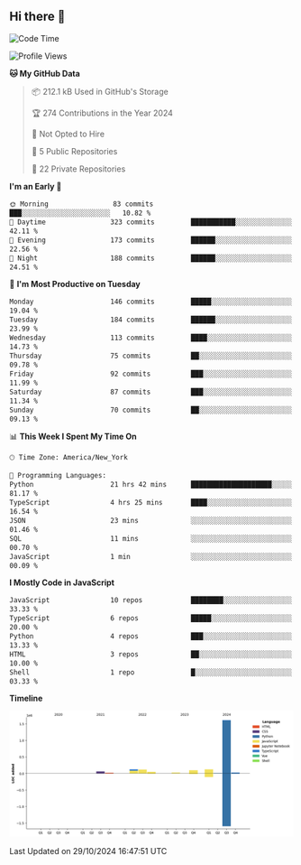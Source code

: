 ## Hi there 👋

<!--START_SECTION:waka-->
![Code Time](http://img.shields.io/badge/Code%20Time-88%20hrs%2010%20mins-blue)

![Profile Views](http://img.shields.io/badge/Profile%20Views-0-blue)

**🐱 My GitHub Data** 

> 📦 212.1 kB Used in GitHub's Storage 
 > 
> 🏆 274 Contributions in the Year 2024
 > 
> 🚫 Not Opted to Hire
 > 
> 📜 5 Public Repositories 
 > 
> 🔑 22 Private Repositories 
 > 
**I'm an Early 🐤** 

```text
🌞 Morning                83 commits          ███░░░░░░░░░░░░░░░░░░░░░░   10.82 % 
🌆 Daytime                323 commits         ███████████░░░░░░░░░░░░░░   42.11 % 
🌃 Evening                173 commits         ██████░░░░░░░░░░░░░░░░░░░   22.56 % 
🌙 Night                  188 commits         ██████░░░░░░░░░░░░░░░░░░░   24.51 % 
```
📅 **I'm Most Productive on Tuesday** 

```text
Monday                   146 commits         █████░░░░░░░░░░░░░░░░░░░░   19.04 % 
Tuesday                  184 commits         ██████░░░░░░░░░░░░░░░░░░░   23.99 % 
Wednesday                113 commits         ████░░░░░░░░░░░░░░░░░░░░░   14.73 % 
Thursday                 75 commits          ██░░░░░░░░░░░░░░░░░░░░░░░   09.78 % 
Friday                   92 commits          ███░░░░░░░░░░░░░░░░░░░░░░   11.99 % 
Saturday                 87 commits          ███░░░░░░░░░░░░░░░░░░░░░░   11.34 % 
Sunday                   70 commits          ██░░░░░░░░░░░░░░░░░░░░░░░   09.13 % 
```


📊 **This Week I Spent My Time On** 

```text
🕑︎ Time Zone: America/New_York

💬 Programming Languages: 
Python                   21 hrs 42 mins      ████████████████████░░░░░   81.17 % 
TypeScript               4 hrs 25 mins       ████░░░░░░░░░░░░░░░░░░░░░   16.54 % 
JSON                     23 mins             ░░░░░░░░░░░░░░░░░░░░░░░░░   01.46 % 
SQL                      11 mins             ░░░░░░░░░░░░░░░░░░░░░░░░░   00.70 % 
JavaScript               1 min               ░░░░░░░░░░░░░░░░░░░░░░░░░   00.09 % 
```

**I Mostly Code in JavaScript** 

```text
JavaScript               10 repos            ████████░░░░░░░░░░░░░░░░░   33.33 % 
TypeScript               6 repos             █████░░░░░░░░░░░░░░░░░░░░   20.00 % 
Python                   4 repos             ███░░░░░░░░░░░░░░░░░░░░░░   13.33 % 
HTML                     3 repos             ██░░░░░░░░░░░░░░░░░░░░░░░   10.00 % 
Shell                    1 repo              █░░░░░░░░░░░░░░░░░░░░░░░░   03.33 % 
```



**Timeline**

![Lines of Code chart](https://raw.githubusercontent.com/dikshithvishnu/dikshithvishnu/main/assets/bar_graph.png)


 Last Updated on 29/10/2024 16:47:51 UTC
<!--END_SECTION:waka-->
